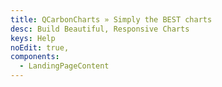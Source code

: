 ```yaml
---
title: QCarbonCharts » Simply the BEST charts
desc: Build Beautiful, Responsive Charts
keys: Help
noEdit: true,
components:
  - LandingPageContent
---
```

<landing-page-content />
